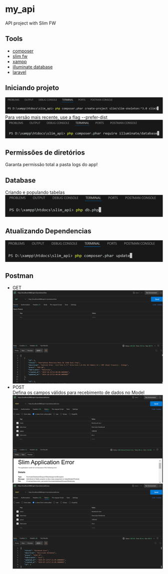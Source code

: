# my_api
API project with Slim FW

## Tools
- [composer](https://getcomposer.org/)
- [slim fw](https://www.slimframework.com/)
- [xampp](https://www.apachefriends.org/pt_br/index.html)
- [illuminate database](https://github.com/illuminate/database)
- [laravel](https://laravel.com/docs/11.x/readme)

## Iniciando projeto
![alt text](img/image.png)  
Para versão mais recente, use a flag --prefer-dist  
![alt text](img/image-1.png)

## Permissões de diretórios
Garanta permissão total a pasta logs do app!

## Database
Criando e populando tabelas
![alt text](img/image-2.png)

## Atualizando Dependencias
![alt text](img/image-3.png)

## Postman
- GET  
![alt text](img/image-4.png)  
- POST  
Defina os campos válidos para recebimento de dados no Model  
![alt text](img/image-5.png)  
![alt text](img/image-6.png)  